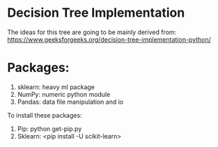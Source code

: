 # Decision Tree Implementation
The ideas for this tree are going to be mainly derived from: https://www.geeksforgeeks.org/decision-tree-implementation-python/

# Packages:
1. sklearn: heavy ml package
2. NumPy: numeric python module
3. Pandas: data file manipulation and io

To install these packages:
1. Pip: python get-pip.py
2. Sklearn: <pip install -U scikit-learn>
